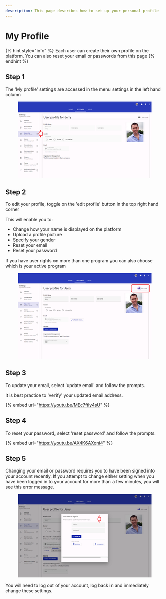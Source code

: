 ```yaml
---
description: This page describes how to set up your personal profile
---
```


# My Profile

{% hint style="info" %}
Each user can create their own profile on the platform.  You can also reset your email or passwords from this page
{% endhint %}

## Step 1

The 'My profile' settings are accessed in the menu settings in the left hand column

<figure><img src="../../.gitbook/assets/image (4).png" alt=""><figcaption></figcaption></figure>

## Step 2

To edit your profile, toggle on the 'edit profile' button in the top right hand corner

This will enable you to:

* Change how your name is displayed on the platform
* Upload a profile picture
* Specify your gender
* Reset your email&#x20;
* Reset your password

If you have user rights on more than one program you can also choose which is your active program

<figure><img src="../../.gitbook/assets/image (1) (2).png" alt=""><figcaption></figcaption></figure>

## Step 3

To update your email, select 'update email' and follow the prompts. &#x20;

It is best practice to 'verify' your updated email address.

{% embed url="https://youtu.be/MEc7ftIy4sU" %}

## Step 4

To reset your password, select 'reset password' and follow the prompts.

{% embed url="https://youtu.be/AX4K6AXqni4" %}

## Step 5

Changing your email or password requires you to have been signed into your account recently.  If you attempt to change either setting when you have been logged in to your account for more than a few minutes, you will see this error message.

<figure><img src="../../.gitbook/assets/image (2) (3).png" alt=""><figcaption></figcaption></figure>

You will need to log out of your account, log back in and immediately change these settings.
